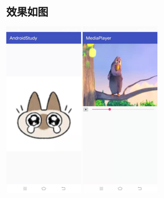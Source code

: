 # 效果如图

<img src="微信图片_20211211223307.jpg" width="200px">

<img src="微信图片_20211211223314.jpg" width="200px">
